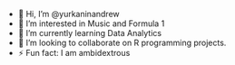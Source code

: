 - 👋 Hi, I’m @yurkaninandrew
- 👀 I’m interested in Music and Formula 1
- 🌱 I’m currently learning Data Analytics
- 💞️ I’m looking to collaborate on R programming projects.
- ⚡ Fun fact: I am ambidextrous 

<!---
yurkaninandrew/yurkaninandrew is a ✨ special ✨ repository because its `README.md` (this file) appears on your GitHub profile.
You can click the Preview link to take a look at your changes.
--->
